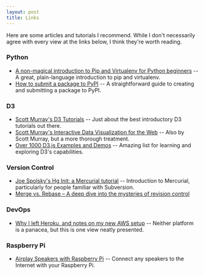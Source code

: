 ```yaml
---
layout: post
title: Links
---
```


Here are some articles and tutorials I recommend. While I don't necessarily agree with every view at the links below, I think they're worth reading.

### Python

- [A non-magical introduction to Pip and Virtualenv for Python beginners](http://www.dabapps.com/blog/introduction-to-pip-and-virtualenv-python/) -- A great, plain-language introduction to pip and virtualenv.
- [How to submit a package to PyPI](http://peterdowns.com/posts/first-time-with-pypi.html) -- A straightforward guide to creating and submitting a package to PyPI.

### D3

- [Scott Murray's D3 Tutorials](http://alignedleft.com/tutorials/d3/) -- Just about the best introductory D3 tutorials out there.
- [Scott Murray's Interactive Data Visualization for the Web](http://chimera.labs.oreilly.com/books/1230000000345/index.html) -- Also by Scott Murray, but a more thorough treatment.
- [Over 1000 D3.js Examples and Demos](http://techslides.com/over-1000-d3-js-examples-and-demos/) -- Amazing list for learning and exploring D3's capabilities.

### Version Control

- [Joe Spolsky's Hg Init: a Mercurial tutorial](http://hginit.com/) -- Introduction to Mercurial, particularly for people familiar with Subversion.
- [Merge vs. Rebase – A deep dive into the mysteries of revision control](http://blog.experimentalworks.net/2009/03/merge-vs-rebase-a-deep-dive-into-the-mysteries-of-revision-control/)

### DevOps

- [Why I left Heroku, and notes on my new AWS setup](http://www.holovaty.com/writing/aws-notes/) -- Neither platform is a panacea, but this is one view neatly presented.

### Raspberry Pi

- [Airplay Speakers with Raspberry Pi](http://www.instructables.com/id/raspbAIRy-the-RaspberryPi-based-Airplay-speaker/?ALLSTEPS) -- Connect any speakers to the Internet with your Raspberry Pi.